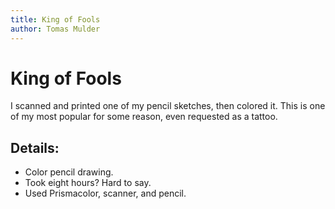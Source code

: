 ```yaml
---
title: King of Fools
author: Tomas Mulder
---
```


# King of Fools

I scanned and printed one of my pencil sketches, then colored it. This is one of my most popular for some reason, even requested as a tattoo.

## Details:

- Color pencil drawing.
- Took eight hours? Hard to say.
- Used Prismacolor, scanner, and pencil.
